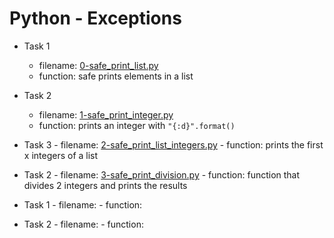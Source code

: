 # Python - Exceptions

- Task 1
	- filename: [0-safe_print_list.py](./0-safe_print_list.py) 
	- function: safe prints elements in a list 

- Task 2
	- filename: [1-safe_print_integer.py](./1-safe_print_integer.py)
	- function: prints an integer with `"{:d}".format()`

- Task 3
        - filename: [2-safe_print_list_integers.py](./2-safe_print_list_integers.py)
        - function: prints the first x integers of a list

- Task 2
        - filename: [3-safe_print_division.py](./3-safe_print_division.py)
        - function: function that divides 2 integers and prints the results
- Task 1
        - filename: []()
        - function: 

- Task 2
        - filename: []()
        - function: 
